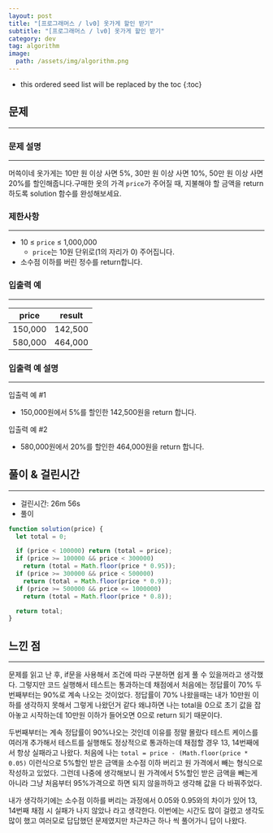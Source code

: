 ```yaml
---
layout: post
title: "[프로그래머스 / lv0] 옷가게 할인 받기"
subtitle: "[프로그래머스 / lv0] 옷가게 할인 받기"
category: dev
tag: algorithm
image:
  path: /assets/img/algorithm.png
---
```


<!-- prettier-ignore -->
* this ordered seed list will be replaced by the toc
{:toc}

## 문제

---

### **문제 설명**

---

머쓱이네 옷가게는 10만 원 이상 사면 5%, 30만 원 이상 사면 10%, 50만 원 이상 사면 20%를 할인해줍니다.구매한 옷의 가격 `price`가 주어질 때, 지불해야 할 금액을 return 하도록 solution 함수를 완성해보세요.

### 제한사항

---

- 10 ≤ `price` ≤ 1,000,000
  - `price`는 10원 단위로(1의 자리가 0) 주어집니다.
- 소수점 이하를 버린 정수를 return합니다.

### 입출력 예

---

| price   | result  |
| ------- | ------- |
| 150,000 | 142,500 |
| 580,000 | 464,000 |

### 입출력 예 설명

---

입출력 예 #1

- 150,000원에서 5%를 할인한 142,500원을 return 합니다.

입출력 예 #2

- 580,000원에서 20%를 할인한 464,000원을 return 합니다.

## 풀이 & 걸린시간

---

- 걸린시간: 26m 56s
- 풀이

```jsx
function solution(price) {
  let total = 0;

  if (price < 100000) return (total = price);
  if (price >= 100000 && price < 300000)
    return (total = Math.floor(price * 0.95));
  if (price >= 300000 && price < 500000)
    return (total = Math.floor(price * 0.9));
  if (price >= 500000 && price <= 1000000)
    return (total = Math.floor(price * 0.8));

  return total;
}
```

## 느낀 점

---

문제를 읽고 난 후, if문을 사용해서 조건에 따라 구분하면 쉽게 풀 수 있을꺼라고 생각했다. 그렇지만 코드 실행해서 테스트는 통과하는데 채점에서 처음에는 정답률이 70% 두번째부터는 90%로 계속 나오는 것이었다. 정답률이 70% 나왔을때는 내가 10만원 이하를 생각하지 못해서 그렇게 나왔던거 같다 왜냐하면 나는 total을 0으로 초기 값을 잡아놓고 시작하는데 10만원 이하가 들어오면 0으로 return 되기 때문이다.

두번째부터는 계속 정답률이 90%나오는 것인데 이유를 정말 몰랐다 테스트 케이스를 여러개 추가해서 테스트를 실행해도 정상적으로 통과하는데 채점할 경우 13, 14번째에서 항상 실패라고 나왔다. 처음에 나는 `total = price - (Math.floor(price * 0.05)` 이런식으로 5%할인 받은 금액을 소수점 이하 버리고 원 가격에서 빼는 형식으로 작성하고 있었다. 그런데 나중에 생각해보니 원 가격에서 5%할인 받은 금액을 빼는게 아니라 그냥 처음부터 95%가격으로 하면 되지 않을까하고 생각해 값을 다 바꿔주었다.

내가 생각하기에는 소수점 이하를 버리는 과정에서 0.05와 0.95와의 차이가 있어 13, 14번째 채점 시 실패가 나지 않았나 라고 생각한다. 이번에는 시간도 많이 걸렸고 생각도 많이 했고 여러모로 답답했던 문제였지만 차근차근 하나 씩 풀어가니 답이 나왔다.
